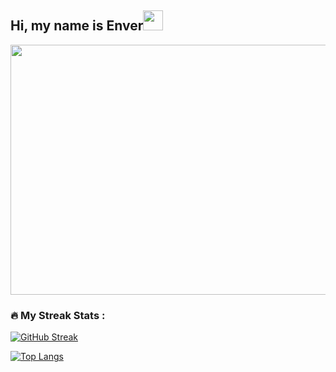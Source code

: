 ﻿
## Hi, my name is Enver<img src="https://github.com/blackcater/blackcater/raw/main/images/Hi.gif" height="32"/></h1>
<div align="center">
  <img src="https://i.gifer.com/Txi0.gif" width="700" height="400"/>
</div>


### :fire: My Streak Stats :
<a href="https://git.io/streak-stats"><img src="https://streak-stats.demolab.com?user=enverdzheparov7&theme=dark" alt="GitHub Streak" /></a>

[![Top Langs](https://github-readme-stats.vercel.app/api/top-langs/?username=enverdzheparov7&layout=compact)](https://github.com/enverdzheparov7/github-readme-stats)
